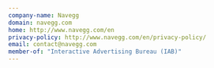```yaml
---
company-name: Navegg
domain: navegg.com
home: http://www.navegg.com/en
privacy-policy: http://www.navegg.com/en/privacy-policy/
email: contact@navegg.com
member-of: "Interactive Advertising Bureau (IAB)"
---
```




